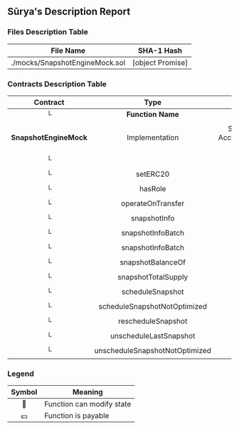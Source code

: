 ## Sūrya's Description Report

### Files Description Table


|  File Name  |  SHA-1 Hash  |
|-------------|--------------|
| ./mocks/SnapshotEngineMock.sol | [object Promise] |


### Contracts Description Table


|  Contract  |         Type        |       Bases      |                  |                 |
|:----------:|:-------------------:|:----------------:|:----------------:|:---------------:|
|     └      |  **Function Name**  |  **Visibility**  |  **Mutability**  |  **Modifiers**  |
||||||
| **SnapshotEngineMock** | Implementation | SnapshotModuleBase, AccessControlUpgradeable, ISnapshotEngine |||
| └ | <Constructor> | Public ❗️ | 🛑  |NO❗️ |
| └ | setERC20 | Public ❗️ | 🛑  |NO❗️ |
| └ | hasRole | Public ❗️ |   |NO❗️ |
| └ | operateOnTransfer | Public ❗️ | 🛑  |NO❗️ |
| └ | snapshotInfo | Public ❗️ |   |NO❗️ |
| └ | snapshotInfoBatch | Public ❗️ |   |NO❗️ |
| └ | snapshotInfoBatch | Public ❗️ |   |NO❗️ |
| └ | snapshotBalanceOf | Public ❗️ |   |NO❗️ |
| └ | snapshotTotalSupply | Public ❗️ |   |NO❗️ |
| └ | scheduleSnapshot | Public ❗️ | 🛑  | onlyRole |
| └ | scheduleSnapshotNotOptimized | Public ❗️ | 🛑  | onlyRole |
| └ | rescheduleSnapshot | Public ❗️ | 🛑  | onlyRole |
| └ | unscheduleLastSnapshot | Public ❗️ | 🛑  | onlyRole |
| └ | unscheduleSnapshotNotOptimized | Public ❗️ | 🛑  | onlyRole |


### Legend

|  Symbol  |  Meaning  |
|:--------:|-----------|
|    🛑    | Function can modify state |
|    💵    | Function is payable |

